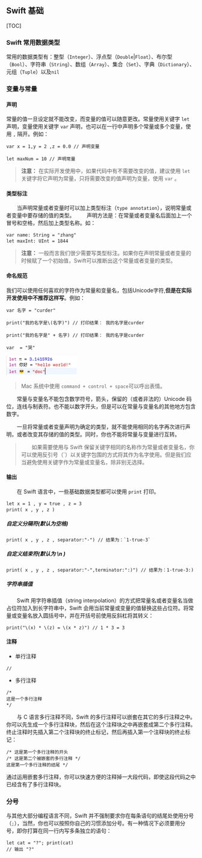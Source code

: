 ## Swift 基础

[TOC]

### Swift 常用数据类型
常用的数据类型有：整型（`Integer`）、浮点型（`Double`|`Float`）、布尔型（`Bool`）、字符串（`String`）、数组（`Array`）、集合（`Set`）、字典（`Dictionary`）、元组（`Tuple`）以及`nil`

### 变量与常量

#### 声明

常量的值一旦设定就不能改变，而变量的值可以随意更改。常量使用关键字 `let` 声明，变量使用关键字 `var` 声明，也可以在一行中声明多个常量或多个变量，使用 `,` 隔开。例如：
```
var x = 1,y = 2 ,z = 0.0 // 声明变量

let maxNum = 10 // 声明常量
```
> **注意：**
> 在实际开发使用中，如果代码中有不需要改变的值，建议使用 `let` 关键字将它声明为常量，只将需要改变的值声明为变量，使用 `var` 。

#### 类型标注
　　当声明常量或者变量时可以加上类型标注（`type annotation`），说明常量或者变量中要存储的值的类型。
　　声明方法是：在常量或者变量名后面加上一个冒号和空格，然后加上类型名称。如：
```
var name: String = "zhang"
let maxInt: UInt = 1844
```

> **注意：** 一般而言我们很少需要写类型标注。如果你在声明常量或者变量的时候赋了一个初始值，Swift可以推断出这个常量或者变量的类型。

#### 命名规范
我们可以使用任何喜欢的字符作为常量和变量名，包括Unicode字符,**但是在实际开发使用中不推荐这样写**。例如：

```
var 名字 = "curder"

print("我的名字是\(名字)") // 打印结果： 我的名字是curder

print("我的名字是" + 名字) // 打印结果： 我的名字是curder

var  = "哭"
```


![](image/QQ20161207-0.png)

> Mac 系统中使用 `command + control + space`可以呼出表情。 

　　常量与变量名不能包含数学符号，箭头，保留的（或者非法的）Unicode 码位，连线与制表符。也不能以数字开头，但是可以在常量与变量名的其他地方包含数字。

　　一旦将常量或者变量声明为确定的类型，就不能使用相同的名字再次进行声明，或者改变其存储的值的类型。同时，你也不能将常量与变量进行互转。

>　　如果需要使用与 Swift 保留关键字相同的名称作为常量或者变量名，你可以使用反引号（`）以关键字包围的方式将其作为名字使用。但是我们应当避免使用关键字作为常量或变量名，除非别无选择。

#### 输出
　　在 Swift 语言中，一些基础数据类型都可以使用 `print` 打印。
```
let x = 1 , y = true , z = 3
print( x , y , z )
```

##### 自定义分隔符(默认为空格) 

```
print( x , y , z , separator:"-") // 结果为：`1-true-3`
```
##### 自定义结束符(默认为 \n ) 

```
print( x , y , z , separator:"-",terminator:":)") // 结果为：1-true-3:)
```

##### 字符串插值
　　Swift 用字符串插值（string interpolation）的方式把常量名或者变量名当做占位符加入到长字符串中，Swift 会用当前常量或变量的值替换这些占位符。将常量或变量名放入圆括号中，并在开括号前使用反斜杠将其转义：

```
print("\(x) * \(z) = \(x * z)") // 1 * 3 = 3
```
#### 注释

* 单行注释 
```
//
```

* 多行注释
```
/*
这是一个多行注释
*/
```
　　与 C 语言多行注释不同，Swift 的多行注释可以嵌套在其它的多行注释之中。你可以先生成一个多行注释块，然后在这个注释块之中再嵌套成第二个多行注释。终止注释时先插入第二个注释块的终止标记，然后再插入第一个注释块的终止标记：

~~~
/* 这是第一个多行注释的开头
/* 这是第二个被嵌套的多行注释 */
这是第一个多行注释的结尾 */
~~~

通过运用嵌套多行注释，你可以快速方便的注释掉一大段代码，即使这段代码之中已经含有了多行注释块。


### 分号

与其他大部分编程语言不同，Swift 并不强制要求你在每条语句的结尾处使用分号（`;`），当然，你也可以按照你自己的习惯添加分号。有一种情况下必须要用分号，即你打算在同一行内写多条独立的语句：

~~~
let cat = "?"; print(cat)
// 输出 "?"
~~~